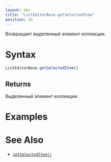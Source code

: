 ```yaml
---
layout: doc
title: "ListEditorBase.getSelectedItem"
position: 10
---
```


Возвращает выделенный элемент коллекции.

# Syntax

```js
ListEditorBase.getSelectedItem()
```

## Returns

Выделенный элемент коллекции.

# Examples

# See Also

* [`setSelectedItem()`](../ListEditorBase.setSelectedItem/)
